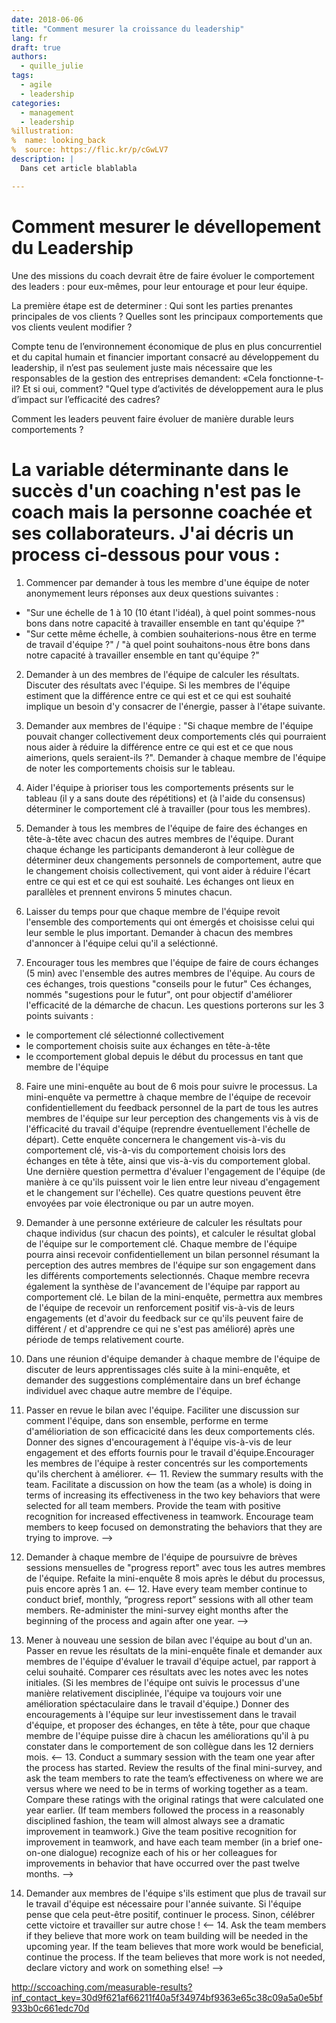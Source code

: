 ```yaml
---
date: 2018-06-06
title: "Comment mesurer la croissance du leadership"
lang: fr
draft: true
authors:
  - quille_julie
tags:
  - agile
  - leadership
categories:
  - management
  - leadership
%illustration:
%  name: looking_back
%  source: https://flic.kr/p/cGwLV7
description: |
  Dans cet article blablabla

---
```


# Comment mesurer le dévellopement du Leadership

Une des missions du coach devrait être de faire évoluer le comportement des leaders : pour eux-mêmes, pour leur entourage et pour leur équipe.

La première étape est de determiner : Qui sont les parties prenantes principales de vos clients ? Quelles sont les principaux comportements que vos clients veulent modifier ?

Compte tenu de l’environnement économique de plus en plus concurrentiel et du capital humain et financier important consacré au développement du leadership, il n’est pas seulement juste mais nécessaire que les responsables de la gestion des entreprises demandent: «Cela fonctionne-t-il? Et si oui, comment? "Quel type d’activités de développement aura le plus d’impact sur l’efficacité des cadres?    

Comment les leaders peuvent faire évoluer de manière durable leurs comportements ?

# La variable déterminante dans le succès d'un coaching n'est pas le coach mais la personne coachée et ses collaborateurs. J'ai décris un process ci-dessous pour vous :

1. Commencer par demander à tous les membre d'une équipe de noter anonymement leurs réponses aux deux questions suivantes :
- "Sur une échelle de 1 à 10 (10 étant l'idéal), à quel point sommes-nous bons dans notre capacité à travailler ensemble en tant qu'équipe ?"
- "Sur cette même échelle, à combien souhaiterions-nous être en terme de travail d'équipe ?" / "à quel point souhaitons-nous être bons dans notre capacité à travailler ensemble en tant qu'équipe ?"

2. Demander à un des membres de l'équipe de calculer les résultats. Discuter des résultats avec l'équipe. Si les membres de l'équipe estiment que la différence entre ce qui est et ce qui est souhaité implique un besoin d'y consacrer de l'énergie, passer à l'étape suivante. 

3. Demander aux membres de l'équipe : "Si chaque membre de l'équipe pouvait changer collectivement deux comportements clés qui pourraient nous aider à réduire la différence entre ce qui est et ce que nous aimerions, quels seraient-ils ?". Demander à chaque membre de l'équipe de noter les comportements choisis sur le tableau.

4. Aider l'équipe à prioriser tous les comportements présents sur le tableau (il y a sans doute des répétitions) et (à l'aide du consensus) déterminer le comportement clé à travailler (pour tous les membres).

5. Demander à tous les membres de l'équipe de faire des échanges en tête-à-tête avec chacun des autres membres de l'équipe. Durant chaque échange les participants demanderont à leur collègue de déterminer deux changements personnels de comportement, autre que le changement choisis collectivement, qui vont aider à réduire l'écart entre ce qui est et ce qui est souhaité. Les échanges ont lieux en parallèles et prennent environs 5 minutes chacun.

6. Laisser du temps pour que chaque membre de l'équipe revoit l'ensemble des comportements qui ont émergés et choisisse celui qui leur semble le plus important. Demander à chacun des membres d'annoncer à l'équipe celui qu'il a seléctionné. 

7. Encourager tous les membres que l'équipe de faire de cours échanges (5 min) avec l'ensemble des autres membres de l'équipe. Au cours de ces échanges, trois questions "conseils pour le futur"
Ces échanges, nommés "sugestions pour le futur", ont pour objectif d'améliorer l'efficacité de la démarche de chacun. Les questions porterons sur les 3 points suivants :
- le comportement clé sélectionné collectivement
- le comportement choisis suite aux échanges en tête-à-tête
- le ccomportement global depuis le début du processus en tant que membre de l'équipe

8. Faire une mini-enquête au bout de 6 mois pour suivre le processus. La mini-enquête va permettre à chaque membre de l'équipe de recevoir confidentiellement du feedback personnel de la part de tous les autres membres de l'équipe sur leur perception des changements vis à vis de l'éfficacité du travail d'équipe (reprendre éventuellement l'échelle de départ). Cette enquête concernera le changement vis-à-vis du comportement clé, vis-à-vis du comportement choisis lors des échanges en tête à tête, ainsi que vis-à-vis du comportement global. Une dernière question permettra d'évaluer l'engagement de l'équipe (de manière à ce qu'ils puissent voir le lien entre leur niveau d'engagement et le changement sur l'échelle). Ces quatre questions peuvent être envoyées par voie électronique ou par un autre moyen.

9. Demander à une personne extérieure de calculer les résultats pour chaque individus (sur chacun des points), et calculer le résultat global de l'équipe sur le comportement clé. Chaque membre de l'équipe pourra ainsi recevoir confidentiellement un bilan personnel résumant la perception des autres membres de l'équipe sur son engagement dans les différents comportements selectionnés. Chaque membre recevra également la synthèse de l'avancement de l'équipe par rapport au comportement clé. Le bilan de la mini-enquête, permettra aux membres de l'équipe de recevoir un renforcement positif vis-à-vis de leurs engagements (et d'avoir du feedback sur ce qu'ils peuvent faire de différent / et d'apprendre ce qui ne s'est pas amélioré) après une période de temps relativement courte.

10. Dans une réunion d'équipe demander à chaque membre de l'équipe de discuter de leurs apprentissages clés suite à la mini-enquête, et demander des suggestions complémentaire dans un bref échange individuel avec chaque autre membre de l'équipe.

11. Passer en revue le bilan avec l'équipe. Faciliter une discussion sur comment l'équipe, dans son ensemble, performe en terme d'amélioriation de son efficacicité dans les deux comportements clés. Donner des signes d'encouragement à l'équipe vis-à-vis de leur engagement et des efforts fournis pour le travail d'équipe.Encourager les membres de l'équipe à rester concentrés sur les comportements qu'ils cherchent à améliorer.
<-- 11. Review the summary results with the team. Facilitate a discussion on how the team (as a whole) is doing in terms of increasing its effectiveness in the two key behaviors that were selected for all team members. Provide the team with positive recognition for increased effectiveness in teamwork. Encourage team members to keep focused on demonstrating the behaviors that they are trying to improve. -->   

12. Demander à chaque membre de l'équipe de poursuivre de brèves sessions mensuelles de "progress report" avec tous les autres membres de l'équipe. Refaite la mini-enquête 8 mois après le début du processus, puis encore après 1 an.
<-- 12. Have every team member continue to conduct brief, monthly, “progress report” sessions with all other team members. Re-administer the mini-survey eight months after the beginning of the process and again after one year. -->   

13. Mener à nouveau une session de bilan avec l'équipe au bout d'un an. Passer en revue les résultats de la mini-enquête finale et demander aux membres de l'équipe d'évaluer le travail d'équipe actuel, par rapport à celui souhaité. Comparer ces résultats avec les notes avec les notes initiales. (Si les membres de l'équipe ont suivis le processus d'une manière relativement disciplinée, l'équipe va toujours voir une amélioration spéctaculaire dans le travail d'équipe.) Donner des encouragements à l'équipe sur leur investissement dans le travail d'équipe, et proposer des échanges, en tête à tête, pour que chaque membre de l'équipe puisse dire à chacun les améliorations qu'il à pu constater dans le comportement de son collègue dans les 12 derniers mois.
<-- 13. Conduct a summary session with the team one year after the process has started. Review the results of the final mini-survey, and ask the team members to rate the team’s effectiveness on where we are versus where we need to be in terms of working together as a team. Compare these ratings with the original ratings that were calculated one year earlier. (If team members followed the process in a reasonably disciplined fashion, the team will almost always see a dramatic improvement in teamwork.) Give the team positive recognition for improvement in teamwork, and have each team member (in a brief one-on-one dialogue) recognize each of his or her colleagues for improvements in behavior that have occurred over the past twelve months. -->   

14. Demander aux membres de l'équipe s'ils estiment que plus de travail sur le travail d'équipe est nécessaire pour l'année suivante. Si l'équipe pense que cela peut-être positif, continuer le process. Sinon, célébrer cette victoire et travailler sur autre chose !
<-- 14. Ask the team members if they believe that more work on team building will be needed in the upcoming year. If the team believes that more work would be beneficial, continue the process. If the team believes that more work is not needed, declare victory and work on something else! --> 

http://sccoaching.com/measurable-results?inf_contact_key=30d9f621af66211f40a5f34974bf9363e65c38c09a5a0e5bf933b0c661edc70d

